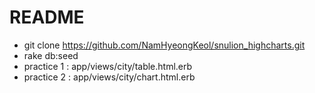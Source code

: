 # README

* git clone https://github.com/NamHyeongKeol/snulion_highcharts.git
* rake db:seed
* practice 1 : app/views/city/table.html.erb
* practice 2 : app/views/city/chart.html.erb
